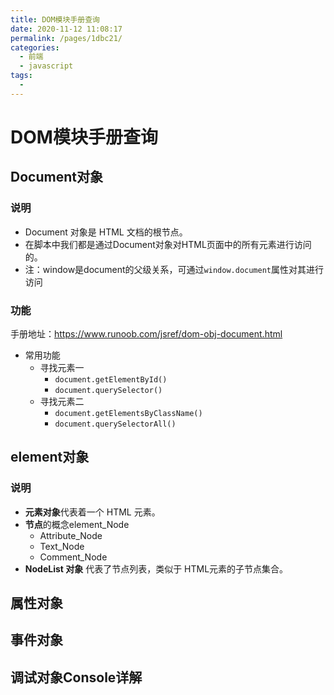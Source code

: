 ```yaml
---
title: DOM模块手册查询
date: 2020-11-12 11:08:17
permalink: /pages/1dbc21/
categories:
  - 前端
  - javascript
tags:
  - 
---
```

# DOM模块手册查询

## Document对象

### 说明

- Document 对象是 HTML 文档的根节点。
- 在脚本中我们都是通过Document对象对HTML页面中的所有元素进行访问的。
- 注：window是document的父级关系，可通过`window.document`属性对其进行访问



### 功能

手册地址：<https://www.runoob.com/jsref/dom-obj-document.html>

- 常用功能
  - 寻找元素一
    - `document.getElementById()`
    - `document.querySelector()`
  - 寻找元素二
    - `document.getElementsByClassName()`
    - `document.querySelectorAll()`



## element对象

### 说明

-  **元素对象**代表着一个 HTML 元素。
- **节点**的概念element_Node
  - Attribute_Node
  - Text_Node
  - Comment_Node
- **NodeList 对象** 代表了节点列表，类似于 HTML元素的子节点集合。

## 属性对象





## 事件对象





## 调试对象Console详解



